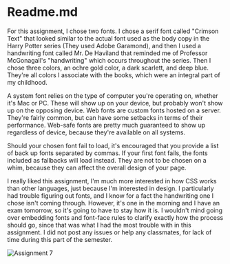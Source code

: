 # Readme.md

For this assignment, I chose two fonts. I chose a serif font called "Crimson Text" that looked similar to the actual font used as the body copy in the Harry Potter series (They used Adobe Garamond), and then I used a handwriting font called Mr. De Haviland that reminded me of Professor McGonagall's "handwriting" which occurs throughout the series. Then I chose three colors, an ochre gold color, a dark scarlett, and deep blue. They're all colors I associate with the books, which were an integral part of my childhood.

A system font relies on the type of computer you're operating on, whether it's Mac or PC. These will show up on your device, but probably won't show up on the opposing device. Web fonts are custom fonts hosted on a server. They're fairly common, but can have some setbacks in terms of their performance. Web-safe fonts are pretty much guaranteed to show up regardless of device, because they're available on all systems.

Should your chosen font fail to load, it's encouraged that you provide a list of back up fonts separated by commas. If your first font fails, the fonts included as fallbacks will load instead. They are not to be chosen on a whim, because they can affect the overall design of your page.

I really liked this assignment, I'm much more interested in how CSS works than other languages, just because I'm interested in design. I particularly had trouble figuring out fonts, and I know for a fact the handwriting one I chose isn't coming through. However, it's one in the morning and I have an exam tomorrow, so it's going to have to stay how it is. I wouldn't mind going over embedding fonts and font-face rules to clarify exactly how the process should go, since that was what I had the most trouble with in this assignment. I did not post any issues or help any classmates, for lack of time during this part of the semester.

![Assignment 7](.photos/assignment-7.png)
